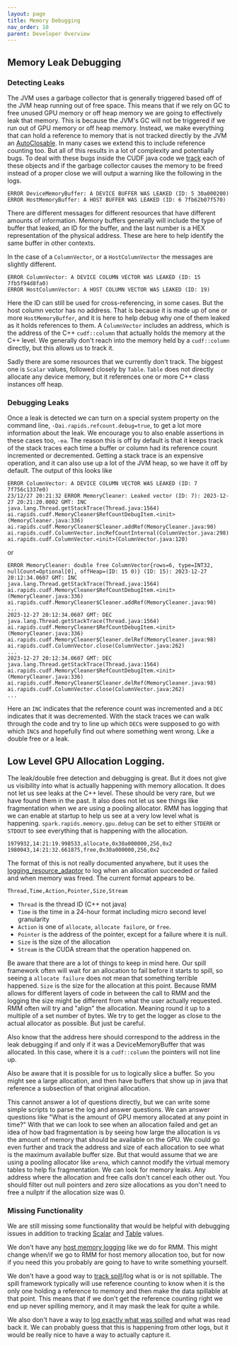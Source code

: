 ```yaml
---
layout: page
title: Memory Debugging
nav_order: 10
parent: Developer Overview
---
```


## Memory Leak Debugging

### Detecting Leaks
The JVM uses a garbage collector that is generally triggered based off of the JVM heap running out
of free space. This means that if we rely on GC to free unused GPU memory or off heap memory we
are going to effectively leak that memory. This is because the JVM's GC will not be triggered if
we run out of GPU memory or off heap memory. Instead, we make everything that can hold a reference
to memory that is not tracked directly by the JVM an 
[AutoClosable](https://docs.oracle.com/javase/8/docs/api/java/lang/AutoCloseable.html). In many
cases we extend this to include reference counting too. But all of this results in a lot of
complexity and potentially bugs. To deal with these bugs inside the CUDF java code we 
[track](https://github.com/rapidsai/cudf/blob/main/java/src/main/java/ai/rapids/cudf/MemoryCleaner.java) 
each of these objects and if the garbage collector causes the memory to be freed instead of a proper
close we will output a warning like the following in the logs.

```
ERROR DeviceMemoryBuffer: A DEVICE BUFFER WAS LEAKED (ID: 5 30a000200)
ERROR HostMemoryBuffer: A HOST BUFFER WAS LEAKED (ID: 6 7fb62b07f570)
```

There are different messages for different resources that have different amounts of information.
Memory buffers generally will include the type of buffer that leaked, an ID for the buffer, and
the last number is a HEX representation of the physical address. These are here to help identify
the same buffer in other contexts.

In the case of a `ColumnVector`, or a `HostColumnVector` the messages are slightly different.

```
ERROR ColumnVector: A DEVICE COLUMN VECTOR WAS LEAKED (ID: 15 7fb5f94d8fa0)
ERROR HostColumnVector: A HOST COLUMN VECTOR WAS LEAKED (ID: 19)
```

Here the ID can still be used for cross-referencing, in some cases. But the host column vector
has no address. That is because it is made up of one or more `HostMemoryBuffer`, and it is here
to help debug why one of them leaked as it holds references to them. A `ColumnVector` includes
an address, which is the address of the C++ `cudf::column` that actually holds the memory at
the C++ level. We generally don't reach into the memory held by a `cudf::column` directly, but
this allows us to track it.

Sadly there are some resources that we currently don't track. The biggest one is `Scalar` values,
followed closely by `Table`. `Table` does not directly allocate any device memory, but it references
one or more C++ class instances off heap.

### Debugging Leaks

Once a leak is detected we can turn on a special system property on the command line,
`-Dai.rapids.refcount.debug=true`, to get a lot more information about the leak. We encourage
you to also enable assertions in these cases too, `-ea`. The reason this is off by default is that
it keeps track of the stack traces each time a buffer or column had its reference count
incremented or decremented. Getting a stack trace is an expensive operation, and it can also
use up a lot of the JVM heap, so we have it off by default. The output of this looks like

```
ERROR ColumnVector: A DEVICE COLUMN VECTOR WAS LEAKED (ID: 7 7f756c1337e0)
23/12/27 20:21:32 ERROR MemoryCleaner: Leaked vector (ID: 7): 2023-12-27 20:21:20.0002 GMT: INC
java.lang.Thread.getStackTrace(Thread.java:1564)
ai.rapids.cudf.MemoryCleaner$RefCountDebugItem.<init>(MemoryCleaner.java:336)
ai.rapids.cudf.MemoryCleaner$Cleaner.addRef(MemoryCleaner.java:90)
ai.rapids.cudf.ColumnVector.incRefCountInternal(ColumnVector.java:298)
ai.rapids.cudf.ColumnVector.<init>(ColumnVector.java:120)
```

or 

```
ERROR MemoryCleaner: double free ColumnVector{rows=6, type=INT32, nullCount=Optional[0], offHeap=(ID: 15 0)} (ID: 15): 2023-12-27 20:12:34.0607 GMT: INC
java.lang.Thread.getStackTrace(Thread.java:1564)
ai.rapids.cudf.MemoryCleaner$RefCountDebugItem.<init>(MemoryCleaner.java:336)
ai.rapids.cudf.MemoryCleaner$Cleaner.addRef(MemoryCleaner.java:90)
...
2023-12-27 20:12:34.0607 GMT: DEC
java.lang.Thread.getStackTrace(Thread.java:1564)
ai.rapids.cudf.MemoryCleaner$RefCountDebugItem.<init>(MemoryCleaner.java:336)
ai.rapids.cudf.MemoryCleaner$Cleaner.delRef(MemoryCleaner.java:98)
ai.rapids.cudf.ColumnVector.close(ColumnVector.java:262)
...
2023-12-27 20:12:34.0607 GMT: DEC
java.lang.Thread.getStackTrace(Thread.java:1564)
ai.rapids.cudf.MemoryCleaner$RefCountDebugItem.<init>(MemoryCleaner.java:336)
ai.rapids.cudf.MemoryCleaner$Cleaner.delRef(MemoryCleaner.java:98)
ai.rapids.cudf.ColumnVector.close(ColumnVector.java:262)
...
```

Here an `INC` indicates that the reference count was incremented and a `DEC` indicates that it
was decremented. With the stack traces we can walk through the code and try to line up which `DEC`s
were supposed to go with which `INC`s and hopefully find out where something went wrong. Like a
double free or a leak.

## Low Level GPU Allocation Logging.

The leak/double free detection and debugging is great. But it does not give us visibility into
what is actually happening with memory allocation. It does not let us see leaks at the C++ level.
These should be very rare, but we have found them in the past. It also does not let us see things
like fragmentation when we are using a pooling allocator. RMM has logging that we can enable at
startup to help us see at a very low level what is happening. `spark.rapids.memory.gpu.debug` can
be set to either `STDERR` or `STDOUT` to see everything that is happening with the allocation.

```
1979932,14:21:19.998533,allocate,0x30a000000,256,0x2
1980043,14:21:32.661875,free,0x30a000000,256,0x2
```

The format of this is not really documented anywhere, but it uses the
[logging_resource_adaptor](https://github.com/rapidsai/rmm/blob/main/include/rmm/mr/device/logging_resource_adaptor.hpp)
to log when an allocation succeeded or failed and when memory was freed. The current format
appears to be.

```
Thread,Time,Action,Pointer,Size,Stream
```

  * `Thread` is the thread ID (C++ not java)
  * `Time` is the time in a 24-hour format including micro second level granularity
  * `Action` is one of `allocate`, `allocate failure`, or `free`.
  * `Pointer` is the address of the pointer, except for a failure where it is null.
  * `Size` is the size of the allocation
  * `Stream` is the CUDA stream that the operation happened on.

Be aware that there are a lot of things to keep in mind here. Our spill framework often will
wait for an allocation to fail before it starts to spill, so seeing a `allocate failure` does
not mean that something terrible happened. `Size` is the size for the allocation at this point.
Because RMM allows for different layers of code in between the call to RMM and the logging the
size might be different from what the user actually requested. RMM often will try and "align" the
allocation. Meaning round it up to a multiple of a set number of bytes. We try to get the logger as
close to the actual allocator as possible. But just be careful.

Also know that the address here should correspond to the address in the leak debugging if and only
if it was a DeviceMemoryBuffer that was allocated. In this case, where it is a `cudf::column` the
pointers will not line up.

Also be aware that it is possible for us to logically slice a buffer. So you might see a large
allocation, and then have buffers that show up in java that reference a subsection of that original
allocation.

This cannot answer a lot of questions directly, but we can write some simple scripts to parse
the log and answer questions. We can answer questions like "What is the amount of GPU memory 
allocated at any point in time?" With that we can look to see when an allocation failed and get
an idea of how bad fragmentation is by seeing how large the allocation is vs the amount of memory
that should be available on the GPU. We could go even further and track the address and size of
each allocation to see what is the maximum available buffer size. But that would assume that we
are using a pooling allocator like `arena`, which cannot modify the virtual memory tables to help
fix fragmentation. We can look for memory leaks. Any address where the allocation and free calls
don't cancel each other out. You should filter out null pointers and zero size allocations as you
don't need to free a nullptr if the allocation size was 0.

### Missing Functionality

We are still missing some functionality that would be helpful with debugging issues in addition to
tracking [Scalar](https://github.com/rapidsai/cudf/issues/8227) and 
[Table](https://github.com/rapidsai/cudf/issues/14677) values. 

We don't have any [host memory logging](https://github.com/NVIDIA/spark-rapids/issues/10102) like 
we do for RMM. This might change when/if we go to RMM for host memory allocation too, but for now
if you need this you probably are going to have to write something yourself.

We don't have a good way to [track spill](https://github.com/NVIDIA/spark-rapids/issues/8752)/log 
what is or is not spillable. The spill framework typically will use reference counting to know
when it is the only one holding a reference to memory and then make the data spillable at that
point.  This means that if we don't get the reference counting right we end up never spilling
memory, and it may mask the leak for quite a while.

We also don't have a way to 
[log exactly what was spilled](https://github.com/NVIDIA/spark-rapids/issues/10103)
and what was read back it. We can probably guess that this is happening from other logs, but it
would be really nice to have a way to actually capture it.